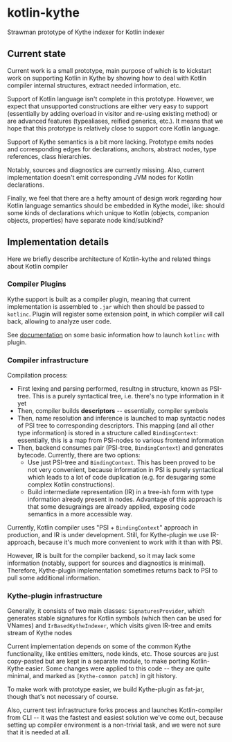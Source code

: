 # kotlin-kythe

Strawman prototype of Kythe indexer for Kotlin indexer

## Current state

Current work is a small prototype, main purpose of which is to kickstart work
on supporting Kotlin in Kythe by showing how to 
deal with Kotlin compiler internal structures, extract needed information, etc.

Support of Kotlin language isn't complete in this prototype. However, we expect
that unsupported constructions are either very easy to support (essentially by adding
overload in visitor and re-using existing method) or are advanced features (typealiases, 
reified generics, etc.). It means that we hope that this prototype is relatively close
to support core Kotlin language.

Support of Kythe semantics is a bit more lacking. Prototype emits nodes and corresponding
edges for declarations, anchors, abstract nodes, type references, class hierarchies. 

Notably, sources and diagnostics are currently missing. Also, current implementation doesn't 
emit corresponding JVM nodes for Kotlin declarations.

Finally, we feel that there are a hefty amount of design work regarding how Kotlin language
semantics should be embedded in Kythe model, like: should some kinds of declarations which unique to 
Kotlin (objects, companion objects, properties) have separate node kind/subkind?

## Implementation details

Here we briefly describe architecture of Kotlin-kythe and related things about Kotlin compiler

### Compiler Plugins

Kythe support is built as a compiler plugin, meaning that current implementation is assembled to `.jar`
which then should be passed to `kotlinc`. Plugin will register some extension point, in which compiler
will call back, allowing to analyze user code.

See [documentation](https://kotlinlang.org/docs/reference/compiler-plugins.html) on some basic information
how to launch `kotlinc` with plugin. 

### Compiler infrastructure

Compilation process:
 * First lexing and parsing performed, resultng in 
structure, known as PSI-tree. This is a purely syntactical tree, i.e. there's no type information in it
yet
 * Then, compiler builds **descriptors** -- essentially, compiler symbols
 * Then, name resolution and inference is launched to map syntactic nodes of PSI tree to corresponding
 descriptors. This mapping (and all other type information) is stored in a structure called `BindingContext`:
 essentially, this is a map from PSI-nodes to various frontend information
 * Then, backend consumes pair (PSI-tree, `BindingContext`) and generates bytecode. Currently, there are two 
 options:
    * Use just PSI-tree and `BindingContext`. This has been proved to be not very convenient, because information
    in PSI is purely syntactical which leads to a lot of code duplication (e.g. for desugaring some complex Kotlin
    constructions). 
    * Build intermediate representation (IR) in a tree-ish form with type information already present in nodes. 
    Advantage of this approach is that some desugraings are already applied, exposing code semantics in a more
    accessible way.
    
Currently, Kotlin compiler uses "PSI + `BindingContext`" approach in production, and IR is under development. 
Still, for Kythe-plugin we use IR-approach, because it's much more convenient to work with it than with PSI.

However, IR is built for the compiler backend, so it may lack some information (notably, support for sources and 
diagnostics is minimal). Therefore, Kythe-plugin implementation sometimes returns back to PSI to
pull some additional information.

### Kythe-plugin infrastructure

Generally, it consists of two main classes: `SignaturesProvider`, which generates stable signatures for Kotlin 
symbols (which then can be used for VNames) and `IrBasedKytheIndexer`, which visits given IR-tree and emits
stream of Kythe nodes

Current implementation depends on some of the common Kythe functionality, like entities emitters, node kinds, etc. 
Those sources are just copy-pasted but are kept in a separate module, to make porting Kotlin-Kythe easier. 
Some changes were applied to this code -- they are quite minimal, and marked as `[Kythe-common patch]` in git history. 

To make work with prototype easier, we build Kythe-plugin as fat-jar, though that's not necessary of course.

Also, current test infrastructure forks process and launches Kotlin-compiler from CLI -- it was the fastest
and easiest solution we've come out, because setting up compiler environment is a non-trivial task, and we were
not sure that it is needed at all.
